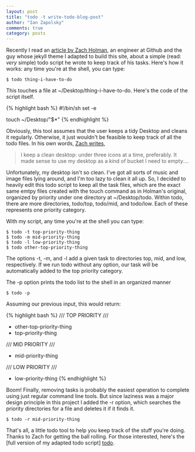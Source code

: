 ```yaml
---
layout: post
title: "todo -t write-todo-blog-post"
author: "Ian Zapolsky"
comments: true
category: posts
---
```


Recently I read an [article by Zach Holman][article], an engineer at Github and the guy 
whose jekyll theme I adapted to build this site, about a simple (read: *very* simple) 
todo script he wrote to keep track of his tasks. Here's how it works: any time you're at 
the shell, you can type:

	$ todo thing-i-have-to-do

This touches a file at ~/Desktop/thing-i-have-to-do. Here's the code of the script itself.

{% highlight bash %}
#!/bin/sh
set -e

touch ~/Desktop/"$*"
{% endhighlight %}

Obviously, this tool assumes that the user keeps a tidy Desktop and cleans it regularly. Otherwise,
it just wouldn't be feasible to keep track of all the todo files. In his own words, [Zach writes][article], 

> I keep a clean desktop: under three icons at a time, preferably. It made sense to use my
> desktop as a kind of bucket I need to empty....

Unfortunately, my desktop isn't so clean. I've got all sorts of music and image files lying around,
and I'm too lazy to clean it all up. So, I decided to heavily edit this todo script to keep all the
task files, which are the exact same emtpy files created with the touch command as in Holman's original,
organized by priority under one directory at ~/Desktop/todo. Within todo, there are more directories, todo/top,
todo/mid, and todo/low. Each of these represents one priority category.

With my script, any time you're at the shell you can type:

	$ todo -t top-priority-thing
	$ todo -m mid-priority-thing
	$ todo -l low-priority-thing
	$ todo other-top-priority-thing

The options -t, -m, and -l add a given task to directories top, mid, and low, respectively. If we run
todo without any option, our task will be automatically added to the top priority category. 

The -p option prints the todo list to the shell in an organized manner 

	$ todo -p

Assuming our previous input, this would return:

{% highlight bash %}
/// TOP PRIORITY ///
  - other-top-priority-thing
  - top-priority-thing

/// MID PRIORITY ///
  - mid-priority-thing

/// LOW PRIORITY ///
  - low-priority-thing
{% endhighlight %}

Boom! Finally, removing tasks is probably the easiest operation to complete using just
regular command line tools. But since laziness was a major design principle in this
project I added the -r option, which searches the priority directories for a file and
deletes it if it finds it.

	$ todo -r mid-priority-thing

That's all, a little todo tool to help you keep track of the stuff you're doing. Thanks to Zach for
getting the ball rolling. For those interested, here's the [full version of my adapted todo script]
[todo].

[article]:http://zachholman.com/posts/inbox-zero-everything-zero/
[todo]:https://github.com/haikus-in-c/haikus-in-c/blob/master/2013.8/todo/todo
